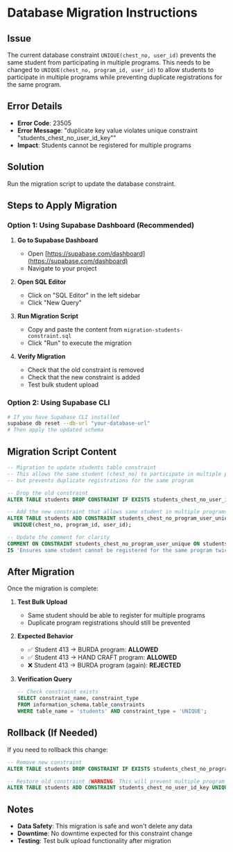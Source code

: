# Database Migration Instructions

## Issue
The current database constraint `UNIQUE(chest_no, user_id)` prevents the same student from participating in multiple programs. This needs to be changed to `UNIQUE(chest_no, program_id, user_id)` to allow students to participate in multiple programs while preventing duplicate registrations for the same program.

## Error Details
- **Error Code**: 23505
- **Error Message**: "duplicate key value violates unique constraint \"students_chest_no_user_id_key\""
- **Impact**: Students cannot be registered for multiple programs

## Solution
Run the migration script to update the database constraint.

## Steps to Apply Migration

### Option 1: Using Supabase Dashboard (Recommended)

1. **Go to Supabase Dashboard**
   - Open [https://supabase.com/dashboard](https://supabase.com/dashboard)
   - Navigate to your project

2. **Open SQL Editor**
   - Click on "SQL Editor" in the left sidebar
   - Click "New Query"

3. **Run Migration Script**
   - Copy and paste the content from `migration-students-constraint.sql`
   - Click "Run" to execute the migration

4. **Verify Migration**
   - Check that the old constraint is removed
   - Check that the new constraint is added
   - Test bulk student upload

### Option 2: Using Supabase CLI

```bash
# If you have Supabase CLI installed
supabase db reset --db-url "your-database-url"
# Then apply the updated schema
```

## Migration Script Content

```sql
-- Migration to update students table constraint
-- This allows the same student (chest_no) to participate in multiple programs
-- but prevents duplicate registrations for the same program

-- Drop the old constraint
ALTER TABLE students DROP CONSTRAINT IF EXISTS students_chest_no_user_id_key;

-- Add the new constraint that allows same student in multiple programs
ALTER TABLE students ADD CONSTRAINT students_chest_no_program_user_unique 
  UNIQUE(chest_no, program_id, user_id);

-- Update the comment for clarity
COMMENT ON CONSTRAINT students_chest_no_program_user_unique ON students 
IS 'Ensures same student cannot be registered for the same program twice, but allows multiple program registrations';
```

## After Migration

Once the migration is complete:

1. **Test Bulk Upload**
   - Same student should be able to register for multiple programs
   - Duplicate program registrations should still be prevented

2. **Expected Behavior**
   - ✅ Student 413 → BURDA program: **ALLOWED**
   - ✅ Student 413 → HAND CRAFT program: **ALLOWED** 
   - ❌ Student 413 → BURDA program (again): **REJECTED**

3. **Verification Query**
   ```sql
   -- Check constraint exists
   SELECT constraint_name, constraint_type 
   FROM information_schema.table_constraints 
   WHERE table_name = 'students' AND constraint_type = 'UNIQUE';
   ```

## Rollback (If Needed)

If you need to rollback this change:

```sql
-- Remove new constraint
ALTER TABLE students DROP CONSTRAINT IF EXISTS students_chest_no_program_user_unique;

-- Restore old constraint (WARNING: This will prevent multiple program registrations)
ALTER TABLE students ADD CONSTRAINT students_chest_no_user_id_key UNIQUE(chest_no, user_id);
```

## Notes

- **Data Safety**: This migration is safe and won't delete any data
- **Downtime**: No downtime expected for this constraint change
- **Testing**: Test bulk upload functionality after migration